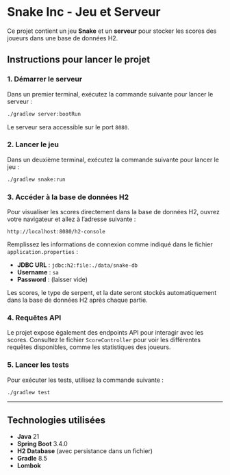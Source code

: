 
# Snake Inc - Jeu et Serveur

Ce projet contient un jeu **Snake** et un **serveur** pour stocker les scores des joueurs dans une base de données H2.

## Instructions pour lancer le projet

### 1. Démarrer le serveur
Dans un premier terminal, exécutez la commande suivante pour lancer le serveur :
```bash
./gradlew server:bootRun
```
Le serveur sera accessible sur le port `8080`.

### 2. Lancer le jeu
Dans un deuxième terminal, exécutez la commande suivante pour lancer le jeu :
```bash
./gradlew snake:run
```

### 3. Accéder à la base de données H2
Pour visualiser les scores directement dans la base de données H2, ouvrez votre navigateur et allez à l’adresse suivante :
```
http://localhost:8080/h2-console
```

Remplissez les informations de connexion comme indiqué dans le fichier `application.properties` :
- **JDBC URL** : `jdbc:h2:file:./data/snake-db`
- **Username** : `sa`
- **Password** : (laisser vide)

Les scores, le type de serpent, et la date seront stockés automatiquement dans la base de données H2 après chaque partie.

### 4. Requêtes API
Le projet expose également des endpoints API pour interagir avec les scores. Consultez le fichier `ScoreController` pour voir les différentes requêtes disponibles, comme les statistiques des joueurs.

### 5. Lancer les tests
Pour exécuter les tests, utilisez la commande suivante :
```bash
./gradlew test
```

---

## Technologies utilisées
- **Java** 21
- **Spring Boot** 3.4.0
- **H2 Database** (avec persistance dans un fichier)
- **Gradle** 8.5
- **Lombok**
